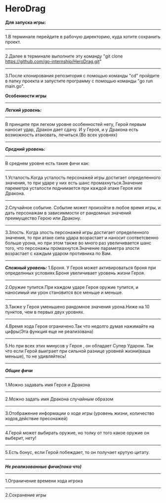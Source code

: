 # HeroDrag
**Для запуска игры:**
***
1.В терминале перейдите в рабочую директорию, куда хотите сохранить проект.
***
2.Далее в терминале выполните эту команду "git clone https://github.com/go-internship/HeroDrag.git"
***
3.После клонирования репозитория с помощью команды "cd" пройдите в папку проекта и запустите программу с помощью команды "go run main.go".

**Особенности игры**
***
***Легкий уровень:***
***
В принципе при легком уровне особенностей нету, Герой первым наносит удар, Дракон дает сдачу. И у Героя, и у Дракона есть возможность атаковать, лечиться.(Во всех уровнях)
*** 
***Средний уровень:***
***
В среднем уровне есть такие фичи как:
***
1.Усталость.Когда усталость персонажей игры достигает определенного значения, то при ударе у них есть шанс промахнуться.Значение пареметра усталости поднимается при каждой атаке Героя или Дракона.
***
2.Случайное событие. Событие может произойти в любое время игры, и дать персонажам в зависиммости от рандомных значений  преимущество Герою или Дракону.
***
3.Злость. Когда злость персонажей игры достигает определенного значения, то при атаке сила удара возрастает и наносит соответсвенно больше урона, но при этом также во много раз увеличивается шанс того, что персонажы промахнутся.Значение параметра злости возрастает с каждым ударом противника по Вам.
***
***Сложный уровень:***
1.Броня. У Героя может активироваться броня при определнных условиях.Броня увеличивает уровень жизни Героя.
***
2.Оружие тупится.При каждом ударе Героя оружие тупится, и наносимый им урон становится все меньше и меньше.
***
3.Также у Героя уменьшено рандомное значения урона.Ниже на 10 пунктов, чем в первых двух уровнях.
***
4.Время хода Героя ограничено.Так что недолго думая нажимайте на цифры(Эта функция еще не реализована)
***
5.Но при всех этих минусов у Героя , он обладает Супер Ударом. Так что если Герой выиграет при сильной разнице уровней жизни(ваша меньше), то не удивляйтесь!
***
***Общие фичи***
***
1.Можно задавать имя Героя и Дракона
***
2.Можно задать имя Дракона случайным образом
***
3.Отображение информации о ходе игры (уровень жизни, количество ходов,действие пресонажей)
***
4.Герой может выбирать оружие, но толку от того какое оружие он выберит, нету!
***
5.Есть бонус, если Герой побеждает, то он получает крутую цитату.
***
***Не реализованные фичи(пока что)***
***
1.Ограничение времени хода игрока
***
2.Сохранение игры
